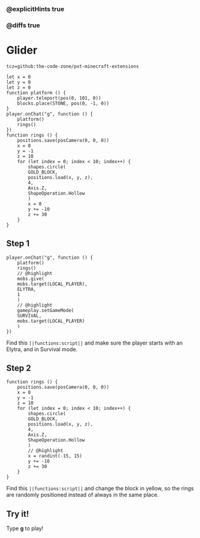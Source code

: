 ### @explicitHints true

### @diffs true

# Glider

```package
tcz=github:the-code-zone/pxt-minecraft-extensions
```

```template
let x = 0
let y = 0
let z = 0
function platform () {
    player.teleport(pos(0, 101, 0))
    blocks.place(STONE, pos(0, -1, 0))
}
player.onChat("g", function () {
    platform()
    rings()
})
function rings () {
    positions.save(posCamera(0, 0, 0))
    x = 0
    y = -1
    z = 10
    for (let index = 0; index < 10; index++) {
        shapes.circle(
        GOLD_BLOCK,
        positions.load(x, y, z),
        4,
        Axis.Z,
        ShapeOperation.Hollow
        )
        x = 0
        y += -10
        z += 30
    }
}
```

## Step 1

```blocks
player.onChat("g", function () {
    platform()
    rings()
    // @highlight
    mobs.give(
    mobs.target(LOCAL_PLAYER),
    ELYTRA,
    1
    )
    // @highlight
    gameplay.setGameMode(
    SURVIVAL,
    mobs.target(LOCAL_PLAYER)
    )
})
```

Find this ``||functions:script||`` and make sure the player starts with an Elytra, and in Survival mode.

## Step 2

```blocks
function rings () {
    positions.save(posCamera(0, 0, 0))
    x = 0
    y = -1
    z = 10
    for (let index = 0; index < 10; index++) {
        shapes.circle(
        GOLD_BLOCK,
        positions.load(x, y, z),
        4,
        Axis.Z,
        ShapeOperation.Hollow
        )
        // @highlight
        x = randint(-15, 15)
        y += -10
        z += 30
    }
}
```

Find this ``||functions:script||`` and change the block in yellow, so the rings are randomly positioned instead of always in the same place.

## Try it!

Type **g** to play!